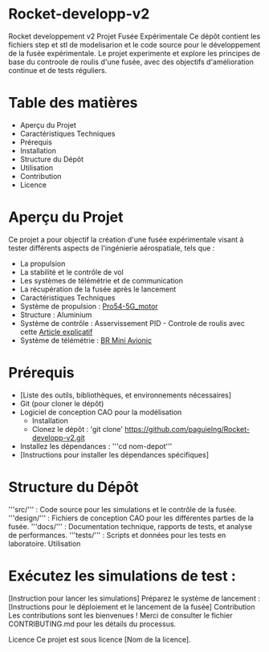 # Rocket-developp-v2
Rocket developpement v2
Projet Fusée Expérimentale
Ce dépôt contient les fichiers step et stl de modelisarion et le code source pour le développement de la fusée expérimentale. Le projet experimente et explore les principes de base du controole de roulis d'une fusée, avec des objectifs d'amélioration continue et de tests réguliers.

# Table des matières
- Aperçu du Projet
- Caractéristiques Techniques
- Prérequis
- Installation
- Structure du Dépôt
- Utilisation
- Contribution
- Licence
# Aperçu du Projet
Ce projet a pour objectif la création d'une fusée expérimentale visant à tester différents aspects de l'ingénierie aérospatiale, tels que :

* La propulsion
* La stabilité et le contrôle de vol
* Les systèmes de télémétrie et de communication
* La récupération de la fusée après le lancement
* Caractéristiques Techniques
* Système de propulsion : [Pro54-5G_motor](http://logiqueformelle.free.fr/eti-aerospatial/doc/propulseurs_spatial_BARASINGA.pdf)
* Structure : Aluminium
* Système de contrôle : Asservissement PID - Controle de roulis avec cette [Article explicatif](https://www.firediy.fr/article/asservissement-pid-drone-ch-8)
* Système de télémétrie : [BR Mini Avionic](https://berryrocket.com/wiki/BR_Mini_Avionic)

# Prérequis
- [Liste des outils, bibliothèques, et environnements nécessaires]
- Git (pour cloner le dépôt)
- Logiciel de conception CAO pour la modélisation
  - Installation
  - Clonez le dépôt : 'git clone' https://github.com/paguielng/Rocket-developp-v2.git
- Installez les dépendances : '''cd nom-depot'''
- [Instructions pour installer les dépendances spécifiques]
# Structure du Dépôt
'''src/''' : Code source pour les simulations et le contrôle de la fusée.
'''design/''' : Fichiers de conception CAO pour les différentes parties de la fusée.
'''docs/''' : Documentation technique, rapports de tests, et analyse de performances.
'''tests/''' : Scripts et données pour les tests en laboratoire.
Utilisation
# Exécutez les simulations de test :
[Instruction pour lancer les simulations]
Préparez le système de lancement :
[Instructions pour le déploiement et le lancement de la fusée]
Contribution
Les contributions sont les bienvenues ! Merci de consulter le fichier CONTRIBUTING.md pour les détails du processus.

Licence
Ce projet est sous licence [Nom de la licence].


